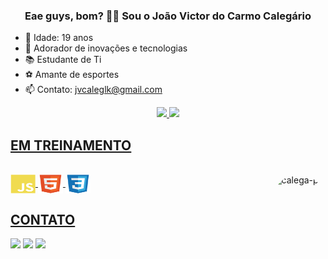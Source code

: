 ### <div align="center">Eae guys, bom? 🌹😎 Sou o João Victor do Carmo Calegário</div>



- 🍳 Idade: 19 anos
- 🌹 Adorador de inovações e tecnologias
- 📚 Estudante de Ti
- ⚽ Amante de esportes
- 📫 Contato: jvcaleglk@gmail.com


<div align="center">
  <a href="https://github.com/jvcalegas">
  <img height="150em" src="https://github-readme-stats.vercel.app/api?username=jvcalegas&show_icons=true&theme=algolia&include_all_commits=true&count_private=true"/>
  <img height="150em" src="https://github-readme-stats.vercel.app/api/top-langs/?username=jvcalegas&layout=compact&langs_count=7&theme=algolia"/>
</div>
  
  ## EM TREINAMENTO
  
  <div style="display: inline_block"><br>
  <img align="center" alt="calega-Js" height="30" width="40" src="https://raw.githubusercontent.com/devicons/devicon/master/icons/javascript/javascript-plain.svg">
  <img align="center" alt="calega-HTML" height="30" width="40" src="https://raw.githubusercontent.com/devicons/devicon/master/icons/html5/html5-original.svg">
  <img align="center" alt="calega-CSS" height="30" width="40" src="https://raw.githubusercontent.com/devicons/devicon/master/icons/css3/css3-original.svg">
  <img align="right" alt="calega-pic" height="150" style="border-radius:50px;" src="https://discord.com/channels/@me/546076736396328961/943549756339257424">
</div>
  
  ## CONTATO
  <div> 
  <a href="https://www.instagram.com/ocalegario/" target="_blank"><img src="https://img.shields.io/badge/-Instagram-%23E4405F?style=for-the-badge&logo=instagram&logoColor=white" target="_blank"></a>
  <a href = "mailto:jvcaleglk@gmail.com"><img src="https://img.shields.io/badge/-Gmail-%23333?style=for-the-badge&logo=gmail&logoColor=white" target="_blank"></a>
  <a href="https://www.linkedin.com/in/joão-victor-calegário-301779211/" target="_blank"><img src="https://img.shields.io/badge/-LinkedIn-%230077B5?style=for-the-badge&logo=linkedin&logoColor=white" target="_blank"></a> 
 
</div>
